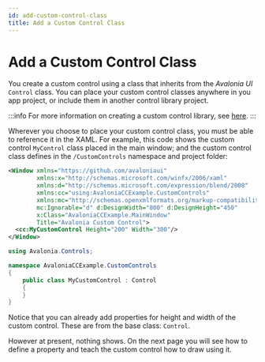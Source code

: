 ```yaml
---
id: add-custom-control-class
title: Add a Custom Control Class
---
```


# Add a Custom Control Class

You create a custom control using a class that inherits from the _Avalonia UI_ `Control` class. You can place your custom control classes anywhere in you app project, or include them in another control library project.

:::info
For more information on creating a custom control library, see [here](how-to-create-a-custom-controls-library).
:::

Wherever you choose to place your custom control class, you must be able to reference it in the XAML. For example, this code shows the custom control `MyControl` class placed in the main window; and the custom control class defines in the `/CustomControls` namespace and project folder:

```xml title='XAML'
<Window xmlns="https://github.com/avaloniaui"
        xmlns:x="http://schemas.microsoft.com/winfx/2006/xaml"
        xmlns:d="http://schemas.microsoft.com/expression/blend/2008"
        xmlns:cc="using:AvaloniaCCExample.CustomControls"
        xmlns:mc="http://schemas.openxmlformats.org/markup-compatibility/2006"
        mc:Ignorable="d" d:DesignWidth="800" d:DesignHeight="450"
        x:Class="AvaloniaCCExample.MainWindow"
        Title="Avalonia Custom Control">
  <cc:MyCustomControl Height="200" Width="300"/>
</Window>

```

```csharp title='C#'
using Avalonia.Controls;

namespace AvaloniaCCExample.CustomControls
{
    public class MyCustomControl : Control
    {
    }
}
```

Notice that you can already add properties for height and width of the custom control. These are from the base class: `Control`.

However at present, nothing shows. On the next page you will see how to define a property and teach the custom control how to draw using it.